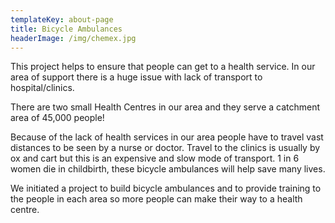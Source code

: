 ```yaml
---
templateKey: about-page
title: Bicycle Ambulances
headerImage: /img/chemex.jpg
---
```

This project helps to ensure that people can get to a health service.  In our area of support there is a huge issue with lack of transport to hospital/clinics.



There are two small Health Centres in our area and they serve a catchment area of 45,000 people!



Because of the lack of health services in our area people have to travel vast distances to be seen by a nurse or doctor. Travel to the clinics is usually by ox and cart but this is an expensive and slow mode of transport.  1 in 6 women die in childbirth, these bicycle ambulances will help save many lives.



We initiated a project to build bicycle ambulances and to provide training to the people in each area so more people can make their way to a health centre.
